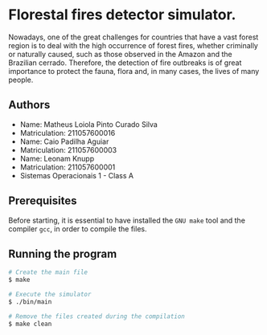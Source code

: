 # Florestal fires detector simulator.
Nowadays, one of the great challenges for countries that have a vast forest region is to deal with the high occurrence of forest fires, whether criminally or naturally caused, such as those observed in the Amazon and the Brazilian cerrado. Therefore, the detection of fire outbreaks is of great importance to protect the fauna, flora and, in many cases, the lives of many people.

## Authors
* Name: Matheus Loiola Pinto Curado Silva
* Matriculation: 211057600016
* Name: Caio Padilha Aguiar
* Matriculation: 211057600003
* Name: Leonam Knupp
* Matriculation: 211057600001
* Sistemas Operacionais 1 - Class A

## Prerequisites
Before starting, it is essential to have installed the `GNU make` tool and the compiler `gcc`, in order to compile the files.

## Running the program

```bash
# Create the main file
$ make

# Execute the simulator
$ ./bin/main

# Remove the files created during the compilation
$ make clean
```
